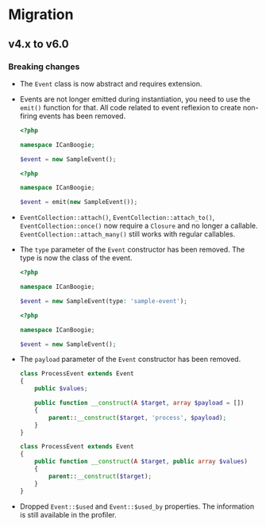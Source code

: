 # Migration

## v4.x to v6.0

### Breaking changes

- The `Event` class is now abstract and requires extension.

- Events are not longer emitted during instantiation, you need to use the `emit()` function for
  that. All code related to event reflexion to create non-firing events has been removed.

    ```php
    <?php

    namespace ICanBoogie;

    $event = new SampleEvent();
    ```

    ```php
    <?php

    namespace ICanBoogie;

    $event = emit(new SampleEvent());
    ```

- `EventCollection::attach()`, `EventCollection::attach_to()`, `EventCollection::once()` now require
  a `Closure` and no longer a callable. `EventCollection::attach_many()` still works with regular
  callables.

- The `type` parameter of the `Event` constructor has been removed. The type is now the class of the
  event.

    ```php
    <?php

    namespace ICanBoogie;

    $event = new SampleEvent(type: 'sample-event');
    ```

    ```php
    <?php

    namespace ICanBoogie;

    $event = new SampleEvent();
    ```

- The `payload` parameter of the `Event` constructor has been removed.

    ```php
    class ProcessEvent extends Event
    {
        public $values;

        public function __construct(A $target, array $payload = [])
        {
            parent::__construct($target, 'process', $payload);
        }
    }
    ```

    ```php
    class ProcessEvent extends Event
    {
        public function __construct(A $target, public array $values)
        {
            parent::__construct($target);
        }
    }
    ```

- Dropped `Event::$used` and `Event::$used_by` properties. The information is still available in the
  profiler.
